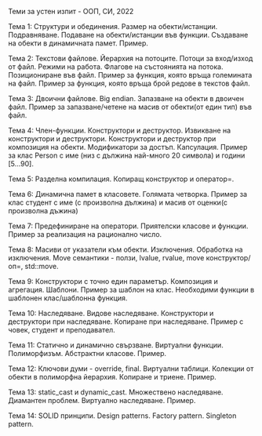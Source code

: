 Теми за устен изпит - ООП, СИ, 2022

Тема 1: Структури и обединения. Размер на обекти/истанции. Подравняване. Подаване на обекти/истанции във функции. Създаване на обекти в динамичната памет. Пример.

Тема 2: Текстови файлове. Йерархия на потоците. Потоци за вход/изход от файл. Режими на работа. Флагове на състоянията на потока. Позициониране във файл. Пример за функция, която връща големината на файл. Пример за функция, която връща брой редове в текстов файл.

Тема 3: Двоични файлове. Big endian. Запазване на обекти в двоичен файл. Пример за запазване/четене на масив от обекти(от един тип) във файл.

Тема 4: Член-функции. Конструктори и деструктор. Извикване на конструктори и деструктори. Конструктори и деструктор при композиция на обекти. Mодификатори за достъп. Капсулация. Пример за клас Person с име (низ с дължина най-много 20 символа) и години [5...90].

Тема 5: Разделна компилация. Копиращ конструктор и оператор=.

Тема 6: Динамична памет в класовете. Голямата четворка. Пример за клас студент с име (с произволна дължина) и масив от оценки(с произволна дъжина)

Тема 7: Предефиниране на оператори. Приятелски класове и функции. Пример за реализация на рационално число.

Тема 8: Масиви от указатели към обекти. Изключения. Обработка на изключения. Move семантики - ползи, lvalue, rvalue, move конструктор/оп=, std::move.

Тема 9: Конструктори с точно един параметър. Композиция и агрегация. Шаблони. Пример за шаблон на клас. Необходими функции в шаблонен клас/шаблонна функция.

Тема 10: Наследяване. Видове наследяване. Конструктори и деструктори при наследяване. Копиране при наследяване. Пример с човек, студент и преподавател.

Тема 11: Статично и динамично свързване. Виртуални функции. Полиморфизъм. Абстрактни класове. Пример.

Тема 12: Ключови думи - override, final. Виртуални таблици. Колекции от обекти в полиморфна йерархия. Копиране и триене. Пример.

Тема 13: static_cast и dynamic_cast. Множествено наследяване. Диамантен проблем. Виртуално наследяване. Пример.

Тема 14: SOLID принципи. Design patterns. Factory pattern. Singleton pattern.